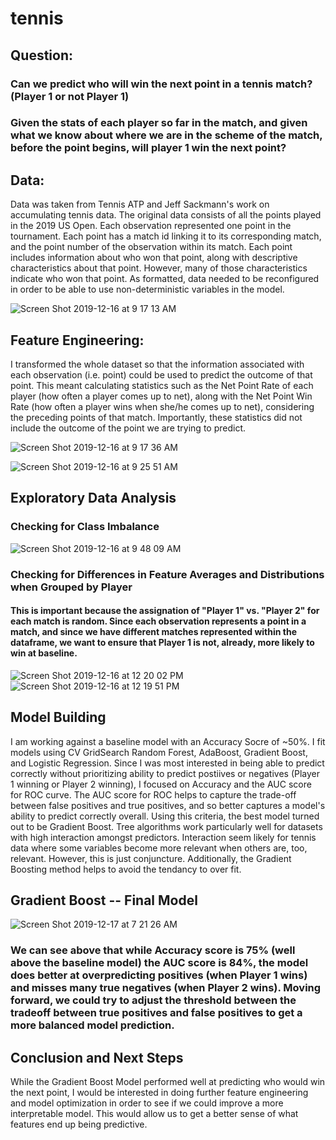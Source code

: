 # tennis

## Question:
### Can we predict who will win the next point in a tennis match? (Player 1 or not Player 1)
### Given the stats of each player so far in the match, and given what we know about where we are in the scheme of the match, before the point begins, will player 1 win the next point?

## Data:
Data was taken from Tennis ATP and Jeff Sackmann's work on accumulating tennis data. The original data consists of all the points played in the 2019 US Open. Each observation represented one point in the tournament. Each point has a match id linking it to its corresponding match, and the point number of the observation within its match. Each point includes information about who won that point, along with descriptive characteristics about that point. However, many of those characteristics indicate who won that point. As formatted, data needed to be reconfigured in order to be able to use non-deterministic variables in the model. 

![Screen Shot 2019-12-16 at 9 17 13 AM](https://user-images.githubusercontent.com/52469561/70913907-eb5d8280-1fe4-11ea-8bbd-b346db929dea.png)

## Feature Engineering:

I transformed the whole dataset so that the information associated with each observation (i.e. point) could be used to predict the outcome of that point. This meant calculating statistics such as the Net Point Rate of each player (how often a player comes up to net), along with the Net Point Win Rate (how often a player wins when she/he comes up to net), considering  the preceding points of that match. Importantly, these statistics did not include the outcome of the point we are trying to predict. 


![Screen Shot 2019-12-16 at 9 17 36 AM](https://user-images.githubusercontent.com/52469561/70914327-c584ad80-1fe5-11ea-94ab-82a625eb631f.png)

![Screen Shot 2019-12-16 at 9 25 51 AM](https://user-images.githubusercontent.com/52469561/70914419-f664e280-1fe5-11ea-83ab-2479cf65c617.png)

## Exploratory Data Analysis
### Checking for Class Imbalance
![Screen Shot 2019-12-16 at 9 48 09 AM](https://user-images.githubusercontent.com/52469561/70916190-41ccc000-1fe9-11ea-9cc4-100687e9df36.png)

### Checking for Differences in Feature Averages and Distributions when Grouped by Player
#### This is important because the assignation of "Player 1" vs. "Player 2" for each match is random. Since each observation represents a point in a match, and since we have different matches represented within the dataframe, we want to ensure that Player 1 is not, already, more likely to win at baseline.

![Screen Shot 2019-12-16 at 12 20 02 PM](https://user-images.githubusercontent.com/52469561/70928155-6da67080-1ffe-11ea-9fe5-86f60c3f12e0.png)
![Screen Shot 2019-12-16 at 12 19 51 PM](https://user-images.githubusercontent.com/52469561/70928156-6da67080-1ffe-11ea-9f4f-76f0a3964500.png)

## Model Building

I am working against a baseline model with an Accuracy Socre of ~50%. I fit models using CV GridSearch Random Forest, AdaBoost, Gradient Boost, and Logistic Regression. Since I was most interested in being able to predict correctly without prioritizing ability to predict postiives or negatives (Player 1 winning or Player 2 winning), I focused on Accuracy and the AUC score for ROC curve. The AUC score for ROC helps to capture the trade-off between false positives and true positives, and so better captures a model's ability to predict correctly overall. Using this criteria, the best model turned out to be Gradient Boost. Tree algorithms work particularly well for datasets with high interaction amongst predictors. Interaction seem likely for tennis data where some variables become more relevant when others are, too, relevant. However, this is just conjuncture. Additionally, the Gradient Boosting method helps to avoid the tendancy to over fit. 

## Gradient Boost -- Final Model
![Screen Shot 2019-12-17 at 7 21 26 AM](https://user-images.githubusercontent.com/52469561/70995128-c24cf880-209d-11ea-991b-80f0958b27c9.png)
### We can see above that while Accuracy score is 75% (well above the baseline model) the AUC score is 84%, the model does better at overpredicting positives (when Player 1 wins) and misses many true negatives (when Player 2 wins). Moving forward, we could try to adjust the threshold between the tradeoff between true positives and false positives to get a more balanced model prediction.

## Conclusion and Next Steps
While the Gradient Boost Model performed well at predicting who would win the next point, I would be interested in doing further feature engineering and model optimization in order to see if we could improve a more interpretable model. This would allow us to get a better sense of what features end up being predictive.

